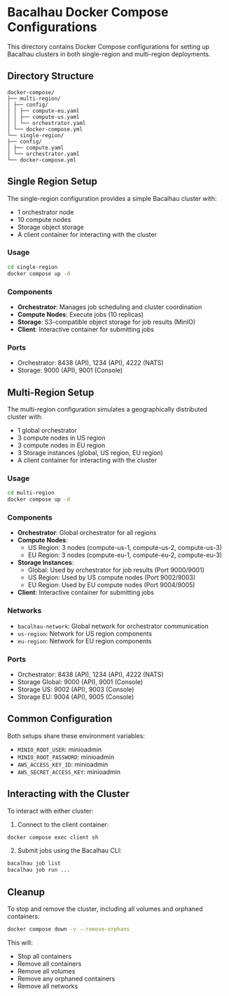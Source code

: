 # Bacalhau Docker Compose Configurations

This directory contains Docker Compose configurations for setting up Bacalhau clusters in both single-region and multi-region deployments.

## Directory Structure

```
docker-compose/
├── multi-region/
│ ├── config/
│ │ ├── compute-eu.yaml
│ │ ├── compute-us.yaml
│ │ └── orchestrator.yaml
│ └── docker-compose.yml
└── single-region/
├── config/
│ ├── compute.yaml
│ └── orchestrator.yaml
└── docker-compose.yml
```

## Single Region Setup

The single-region configuration provides a simple Bacalhau cluster with:

- 1 orchestrator node
- 10 compute nodes
- Storage object storage
- A client container for interacting with the cluster

### Usage

```bash
cd single-region
docker compose up -d
```

### Components

- **Orchestrator**: Manages job scheduling and cluster coordination
- **Compute Nodes**: Execute jobs (10 replicas)
- **Storage**: S3-compatible object storage for job results (MinIO)
- **Client**: Interactive container for submitting jobs

### Ports

- Orchestrator: 8438 (API), 1234 (API), 4222 (NATS)
- Storage: 9000 (API), 9001 (Console)

## Multi-Region Setup

The multi-region configuration simulates a geographically distributed cluster with:

- 1 global orchestrator
- 3 compute nodes in US region
- 3 compute nodes in EU region
- 3 Storage instances (global, US region, EU region)
- A client container for interacting with the cluster

### Usage

```bash
cd multi-region
docker compose up -d
```

### Components

- **Orchestrator**: Global orchestrator for all regions
- **Compute Nodes**:
  - US Region: 3 nodes (compute-us-1, compute-us-2, compute-us-3)
  - EU Region: 3 nodes (compute-eu-1, compute-eu-2, compute-eu-3)
- **Storage Instances**:
  - Global: Used by orchestrator for job results (Port 9000/9001)
  - US Region: Used by US compute nodes (Port 9002/9003)
  - EU Region: Used by EU compute nodes (Port 9004/9005)
- **Client**: Interactive container for submitting jobs

### Networks

- `bacalhau-network`: Global network for orchestrator communication
- `us-region`: Network for US region components
- `eu-region`: Network for EU region components

### Ports

- Orchestrator: 8438 (API), 1234 (API), 4222 (NATS)
- Storage Global: 9000 (API), 9001 (Console)
- Storage US: 9002 (API), 9003 (Console)
- Storage EU: 9004 (API), 9005 (Console)

## Common Configuration

Both setups share these environment variables:

- `MINIO_ROOT_USER`: minioadmin
- `MINIO_ROOT_PASSWORD`: minioadmin
- `AWS_ACCESS_KEY_ID`: minioadmin
- `AWS_SECRET_ACCESS_KEY`: minioadmin

## Interacting with the Cluster

To interact with either cluster:

1. Connect to the client container:

```bash
docker compose exec client sh
```

2. Submit jobs using the Bacalhau CLI:

```bash
bacalhau job list
bacalhau job run ...
```

## Cleanup

To stop and remove the cluster, including all volumes and orphaned containers:

```bash
docker compose down -v --remove-orphans
```

This will:

- Stop all containers
- Remove all containers
- Remove all volumes 
- Remove any orphaned containers
- Remove all networks
